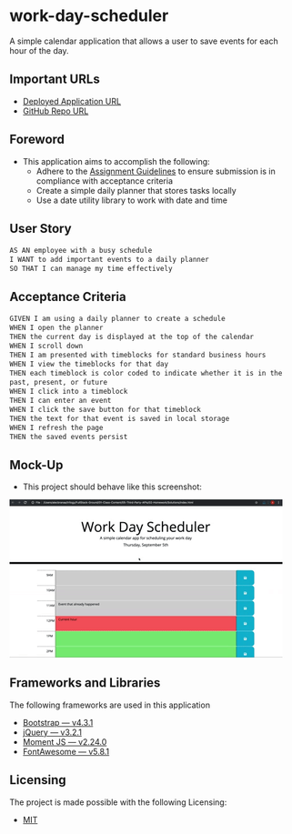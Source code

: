 # work-day-scheduler
A simple calendar application that allows a user to save events for each hour of the day.

## Important URLs

* [Deployed Application URL](https://candracodes.github.io/work-day-scheduler/) 
* [GitHub Repo URL](https://github.com/candracodes/work-day-scheduler)

## Foreword

* This application aims to accomplish the following:
    * Adhere to the [Assignment Guidelines](./assets/_guide/README.md) to ensure submission is in compliance with acceptance criteria
    * Create a simple daily planner that stores tasks locally
    * Use a date utility library to work with date and time


## User Story

```
AS AN employee with a busy schedule
I WANT to add important events to a daily planner
SO THAT I can manage my time effectively
```

## Acceptance Criteria

```
GIVEN I am using a daily planner to create a schedule
WHEN I open the planner
THEN the current day is displayed at the top of the calendar
WHEN I scroll down
THEN I am presented with timeblocks for standard business hours
WHEN I view the timeblocks for that day
THEN each timeblock is color coded to indicate whether it is in the past, present, or future
WHEN I click into a timeblock
THEN I can enter an event
WHEN I click the save button for that timeblock
THEN the text for that event is saved in local storage
WHEN I refresh the page
THEN the saved events persist
```

## Mock-Up

* This project should behave like this screenshot:

![Official Screenshot](./assets/_guide/Assets/05-third-party-apis-homework-demo.gif)


## Frameworks and Libraries
The following frameworks are used in this application

* [Bootstrap — v4.3.1](https://getbootstrap.com/docs/4.6/getting-started/introduction/)
* [jQuery — v3.2.1](https://api.jquery.com/)
* [Moment JS — v2.24.0](https://momentjs.com/guides/)
* [FontAwesome — v5.8.1](https://fontawesome.com/v5.15/how-to-use/on-the-web/referencing-icons/basic-use)


## Licensing
The project is made possible with the following Licensing:
- [MIT](license.txt)

